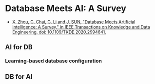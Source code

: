 # Database Meets AI: A Survey

- [X. Zhou, C. Chai, G. Li and J. SUN, "Database Meets Artificial Intelligence: A Survey," in IEEE Transactions on Knowledge and Data Engineering, doi: 10.1109/TKDE.2020.2994641.](https://ieeexplore.ieee.org/document/9094012)

## AI for DB

### Learning-based database configuration



## DB for AI